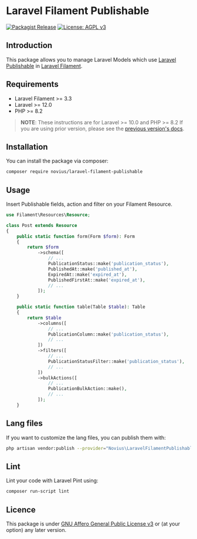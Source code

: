 # Laravel Filament Publishable

[![Packagist Release](https://img.shields.io/packagist/v/novius/laravel-publishable.svg?maxAge=1800&style=flat-square)](https://packagist.org/packages/novius/laravel-publishable)
[![License: AGPL v3](https://img.shields.io/badge/License-AGPL%20v3-blue.svg)](http://www.gnu.org/licenses/agpl-3.0)

## Introduction 

This package allows you to manage Laravel Models which use [Laravel Publishable](https://github.com/novius/laravel-publishable) in [Laravel Filament](https://filamentphp.com/).  

## Requirements

* Laravel Filament >= 3.3
* Laravel >= 12.0
* PHP >= 8.2

> **NOTE**: These instructions are for Laravel >= 10.0 and PHP >= 8.2 If you are using prior version, please
> see the [previous version's docs](https://github.com/novius/laravel-filament-publishable/tree/2.x).

## Installation

You can install the package via composer:

```bash
composer require novius/laravel-filament-publishable
```

## Usage

Insert Publishable fields, action and filter on your Filament Resource.

```php
use Filament\Resources\Resource;

class Post extends Resource
{
    public static function form(Form $form): Form
    {
        return $form
            ->schema([
                // ...
                PublicationStatus::make('publication_status'),
                PublishedAt::make('published_at'),
                ExpiredAt::make('expired_at'),
                PublishedFirstAt::make('expired_at'),
                // ...
            ]);
    }

    public static function table(Table $table): Table
    {
        return $table
            ->columns([
                // ...
                PublicationColumn::make('publication_status'),
                // ...
            ])
            ->filters([
                // ...
                PublicationStatusFilter::make('publication_status'),
                // ...
            ])
            ->bulkActions([
                // ...
                PublicationBulkAction::make(),
                // ...
            ]);
    }
```

## Lang files

If you want to customize the lang files, you can publish them with:

```bash
php artisan vendor:publish --provider="Novius\LaravelFilamentPublishable\LaravelNovaPublishableServiceProvider" --tag="lang"
```

## Lint

Lint your code with Laravel Pint using:

```bash
composer run-script lint
```

## Licence

This package is under [GNU Affero General Public License v3](http://www.gnu.org/licenses/agpl-3.0.html) or (at your option) any later version.
